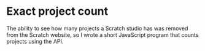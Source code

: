 # Exact project count

The ability to see how many projects a Scratch studio has was removed from the Scratch website, so I wrote a short JavaScript program that counts projects using the API.

